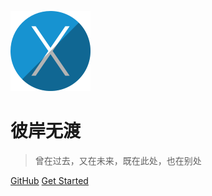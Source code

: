 ![logo](./pics/iconfinder_mac_os_X_395229.png)

# 彼岸无渡

> 曾在过去，又在未来，既在此处，也在别处

[GitHub](https://github.com/blackholemedia/documents.git)
[Get Started](#quick-start)

